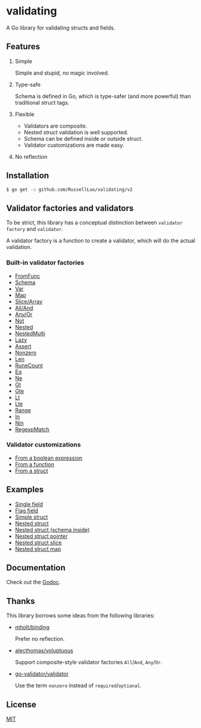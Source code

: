 # validating

A Go library for validating structs and fields.


## Features

1. Simple

    Simple and stupid, no magic involved.

2. Type-safe

    Schema is defined in Go, which is type-safer (and more powerful) than traditional struct tags.

3. Flexible

    - Validators are composite.
    - Nested struct validation is well supported.
    - Schema can be defined inside or outside struct.
    - Validator customizations are made easy.

4. No reflection


## Installation


```bash
$ go get -u github.com/RussellLuo/validating/v2
```


## Validator factories and validators

To be strict, this library has a conceptual distinction between `validator factory` and `validator`.

A validator factory is a function to create a validator, which will do the actual validation.

### Built-in validator factories

- [FromFunc](https://pkg.go.dev/github.com/RussellLuo/validating/v2#FromFunc)
- [Schema](https://pkg.go.dev/github.com/RussellLuo/validating/v2#Schema)
- [Var](https://pkg.go.dev/github.com/RussellLuo/validating/v2#Var)
- [Map](https://pkg.go.dev/github.com/RussellLuo/validating/v2#Map)
- [Slice/Array](https://pkg.go.dev/github.com/RussellLuo/validating/v2#Slice)
- [All/And](https://pkg.go.dev/github.com/RussellLuo/validating/v2#All)
- [Any/Or](https://pkg.go.dev/github.com/RussellLuo/validating/v2#All)
- [Not](https://pkg.go.dev/github.com/RussellLuo/validating/v2#Not)
- [Nested](https://pkg.go.dev/github.com/RussellLuo/validating/v2#Nested)
- [NestedMulti](https://pkg.go.dev/github.com/RussellLuo/validating/v2#NestedMulti)
- [Lazy](https://pkg.go.dev/github.com/RussellLuo/validating/v2#Lazy)
- [Assert](https://pkg.go.dev/github.com/RussellLuo/validating/v2#Assert)
- [Nonzero](https://pkg.go.dev/github.com/RussellLuo/validating/v2#Nonzero)
- [Len](https://pkg.go.dev/github.com/RussellLuo/validating/v2#Len)
- [RuneCount](https://pkg.go.dev/github.com/RussellLuo/validating/v2#RuneCount)
- [Eq](https://pkg.go.dev/github.com/RussellLuo/validating/v2#Eq)
- [Ne](https://pkg.go.dev/github.com/RussellLuo/validating/v2#Ne)
- [Gt](https://pkg.go.dev/github.com/RussellLuo/validating/v2#Gt)
- [Gte](https://pkg.go.dev/github.com/RussellLuo/validating/v2#Gte)
- [Lt](https://pkg.go.dev/github.com/RussellLuo/validating/v2#Lt)
- [Lte](https://pkg.go.dev/github.com/RussellLuo/validating/v2#Lte)
- [Range](https://pkg.go.dev/github.com/RussellLuo/validating/v2#Range)
- [In](https://pkg.go.dev/github.com/RussellLuo/validating/v2#In)
- [Nin](https://pkg.go.dev/github.com/RussellLuo/validating/v2#Nin)
- [RegexpMatch](https://pkg.go.dev/github.com/RussellLuo/validating/v2#RegexpMatch)

### Validator customizations

- [From a boolean expression](example_nested_struct_pointer_test.go#L24)
- [From a function](example_customizations_test.go#L32)
- [From a struct](example_customizations_test.go#L22-L26)


## Examples

- [Single field](example_single_field_test.go)
- [Flag field](example_flag_field_test.go)
- [Simple struct](example_simple_struct_test.go)
- [Nested struct](example_nested_struct_test.go)
- [Nested struct (schema inside)](example_nested_struct_schema_inside_test.go)
- [Nested struct pointer](example_nested_struct_pointer_test.go)
- [Nested struct slice](example_nested_struct_slice_test.go)
- [Nested struct map](example_nested_struct_map_test.go)


## Documentation

Check out the [Godoc][1].


## Thanks

This library borrows some ideas from the following libraries:

- [mholt/binding][2]

    Prefer no reflection.

- [alecthomas/voluptuous][3]

    Support composite-style validator factories `All`/`And`, `Any`/`Or`.

- [go-validator/validator][4]

    Use the term `nonzero` instead of `required`/`optional`.


## License

[MIT][5]


[1]: https://pkg.go.dev/github.com/RussellLuo/validating/v2
[2]: https://github.com/mholt/binding
[3]: https://github.com/alecthomas/voluptuous
[4]: https://github.com/go-validator/validator
[5]: http://opensource.org/licenses/MIT
